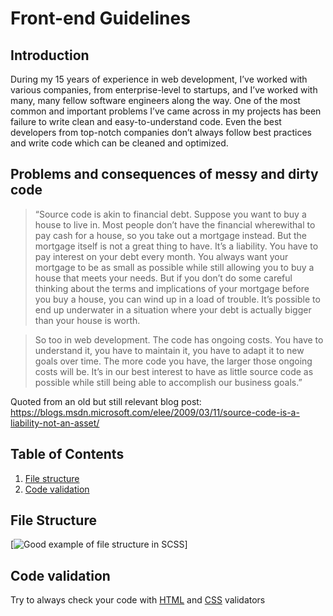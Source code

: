 # Front-end Guidelines

## Introduction
During my 15 years of experience in web development, I’ve worked with various companies, from enterprise-level to startups, and I’ve worked with many, many fellow software engineers along the way. One of the most common and important problems I’ve came across in my projects has been failure to write clean and easy-to-understand code. 
Even the best developers from top-notch companies don’t always follow best practices and write code which can be cleaned and optimized.

## Problems and consequences of messy and dirty code
> “Source code is akin to financial debt. Suppose you want to buy a house to live in. Most people don’t have the financial wherewithal to pay cash for a house, so you take out a mortgage instead. But the mortgage itself is not a great thing to have. It’s a liability. You have to pay interest on your debt every month. You always want your mortgage to be as small as possible while still allowing you to buy a house that meets your needs. But if you don’t do some careful thinking about the terms and implications of your mortgage before you buy a house, you can wind up in a load of trouble. It’s possible to end up underwater in a situation where your debt is actually bigger than your house is worth.

> So too in web development. The code has ongoing costs. You have to understand it, you have to maintain it, you have to adapt it to new goals over time. The more code you have, the larger those ongoing costs will be. It’s in our best interest to have as little source code as possible while still being able to accomplish our business goals.”
 
 
Quoted from an old but still relevant blog post: https://blogs.msdn.microsoft.com/elee/2009/03/11/source-code-is-a-liability-not-an-asset/


## Table of Contents

  1. [File structure](#file-structure)
  1. [Code validation](#code-validatoin)



## File Structure

[![Good example of file structure in SCSS](https://raw.githubusercontent.com/vtigranv/Front-end-Guidelines/master/assets/file-structure.png)]

## Code validation

Try to always check your code with [HTML](https://validator.w3.org/) and [CSS](https://jigsaw.w3.org/css-validator/) validators
